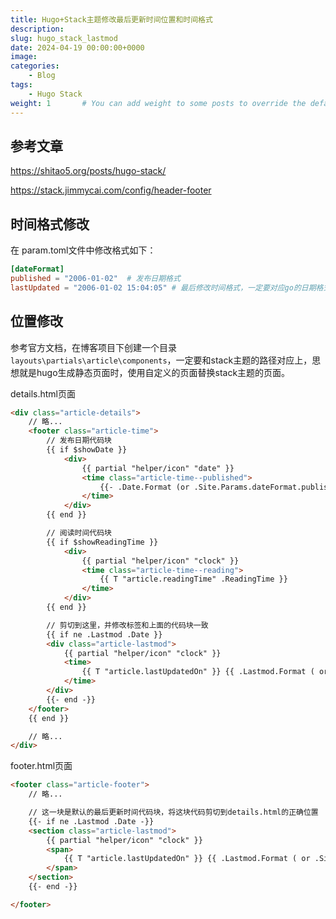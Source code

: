```yaml
---
title: Hugo+Stack主题修改最后更新时间位置和时间格式
description: 
slug: hugo_stack_lastmod
date: 2024-04-19 00:00:00+0000
image: 
categories:
    - Blog
tags:
    - Hugo Stack
weight: 1       # You can add weight to some posts to override the default sorting (date descending)
---
```


## 参考文章

https://shitao5.org/posts/hugo-stack/

https://stack.jimmycai.com/config/header-footer

## 时间格式修改
在 param.toml文件中修改格式如下：

``` toml
[dateFormat]
published = "2006-01-02"  # 发布日期格式
lastUpdated = "2006-01-02 15:04:05" # 最后修改时间格式，一定要对应go的日期格式
```

## 位置修改

参考官方文档，在博客项目下创建一个目录`layouts\partials\article\components`，一定要和stack主题的路径对应上，思想就是hugo生成静态页面时，使用自定义的页面替换stack主题的页面。

details.html页面

```  html
<div class="article-details">
    // 略...
    <footer class="article-time">
        // 发布日期代码块
        {{ if $showDate }}
            <div>
                {{ partial "helper/icon" "date" }}
                <time class="article-time--published">
                    {{- .Date.Format (or .Site.Params.dateFormat.published "Jan 02, 2006") -}}
                </time>
            </div>
        {{ end }}

        // 阅读时间代码块
        {{ if $showReadingTime }}
            <div>
                {{ partial "helper/icon" "clock" }}
                <time class="article-time--reading">
                    {{ T "article.readingTime" .ReadingTime }}
                </time>
            </div>
        {{ end }}

        // 剪切到这里，并修改标签和上面的代码块一致
        {{ if ne .Lastmod .Date }}
        <div class="article-lastmod">
            {{ partial "helper/icon" "clock" }}
            <time>
                {{ T "article.lastUpdatedOn" }} {{ .Lastmod.Format ( or .Site.Params.dateFormat.lastUpdated "Jan 02, 2006 15:04 MST" ) }}
            </time>
        </div>
        {{- end -}}
    </footer>
    {{ end }}

    // 略...
</div>
```

footer.html页面

```  html
<footer class="article-footer">
    // 略...

    // 这一块是默认的最后更新时间代码块，将这块代码剪切到details.html的正确位置
    {{- if ne .Lastmod .Date -}}
    <section class="article-lastmod">
        {{ partial "helper/icon" "clock" }}
        <span>
            {{ T "article.lastUpdatedOn" }} {{ .Lastmod.Format ( or .Site.Params.dateFormat.lastUpdated "Jan 02, 2006 15:04 MST" ) }}
        </span>
    </section>
    {{- end -}}

</footer>
```


